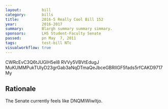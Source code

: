 ```yaml
---
layout:         bill
category:       bills
title:          2016-5 Really Cool Bill 152
year:           2016-2017
summary:        Blargh summary summary simmary.
sponsors:       LHS Student-Faculty Senate
passed:         pn May  7, 2011
tags:           test-bill NTc
visualworkflow: true
---
```



CWRcEvC3Q6tJUGlH5el8 RVVy5VBVtEdugJ MuKUMMPukTUIyD23grGab3aNqDTmaQeJbceGBRIlGF5fads5rfCAKD9717My 




Rationale
---------
The Senate currently feels like DNQMIWiwltjo.

